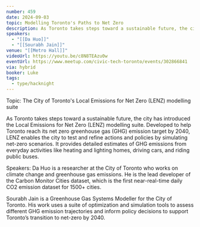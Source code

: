 ```yaml
---
number: 459
date: 2024-09-03
topic: Modelling Toronto's Paths to Net Zero
description: As Toronto takes steps toward a sustainable future, the city has introduced the Local Emissions for Net Zero (LENZ) modelling suite. Developed to help Toronto reach its net zero greenhouse gas (GHG) emission target by 2040, LENZ enables the city to test and refine actions and policies by simulating net-zero scenarios. It provides detailed estimates of GHG emissions from everyday activities like heating and lighting homes, driving cars, and riding public buses.
speakers:
  - "[[Da Huo]]"
  - "[[Sourabh Jain]]"
venue: "[[Metro Hall]]"
videoUrl: https://youtu.be/c8N8TEAzu0w
eventUrl: https://www.meetup.com/civic-tech-toronto/events/302866841
via: hybrid
booker: Luke
tags:
  - type/hacknight
---
```

Topic: The City of Toronto's Local Emissions for Net Zero (LENZ) modelling suite

As Toronto takes steps toward a sustainable future, the city has introduced the Local Emissions for Net Zero (LENZ) modelling suite. Developed to help Toronto reach its net zero greenhouse gas (GHG) emission target by 2040, LENZ enables the city to test and refine actions and policies by simulating net-zero scenarios. It provides detailed estimates of GHG emissions from everyday activities like heating and lighting homes, driving cars, and riding public buses.

Speakers:
Da Huo is a researcher at the City of Toronto who works on climate change and greenhouse gas emissions. He is the lead developer of the Carbon Monitor Cities dataset, which is the first near-real-time daily CO2 emission dataset for 1500+ cities.

Sourabh Jain is a Greenhouse Gas Systems Modeller for the City of Toronto. His work uses a suite of optimization and simulation tools to assess different GHG emission trajectories and inform policy decisions to support Toronto’s transition to net-zero by 2040.